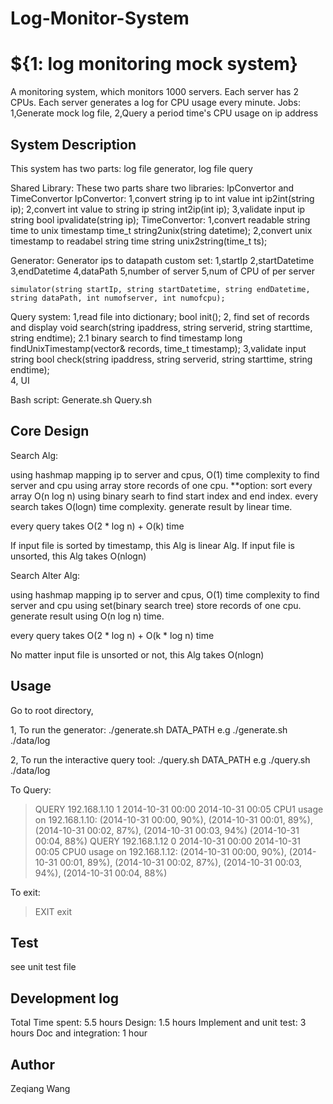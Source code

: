 # Log-Monitor-System
# ${1: log monitoring mock system}

A monitoring system, which monitors 1000 servers. Each server has 2 CPUs. Each server generates a log for CPU usage every minute.
Jobs:
1,Generate mock log file,
2,Query a period time's CPU usage on ip address

## System Description

This system has two parts: log file generator, log file query 

Shared Library:
These two parts share two libraries: IpConvertor and TimeConvertor
  IpConvertor:
    1,convert string ip to int value
    int ip2int(string ip);
    2,convert int value to string ip
    string int2ip(int ip);
    3,validate input ip string
    bool ipvalidate(string ip);
  TimeConvertor:
    1,convert readable string time to unix timestamp
    time_t string2unix(string datetime);
    2,convert unix timestamp to readabel string time
    string unix2string(time_t ts);

Generator:
    Generator ips to datapath
    custom set:
        1,startIp
        2,startDatetime
        3,endDatetime
        4,dataPath
        5,number of server
        5,num of CPU of per server

    simulator(string startIp, string startDatetime, string endDatetime, string dataPath, int numofserver, int numofcpu);

Query system:
    1,read file into dictionary;
    bool init();
    2, find set of records and display
    void search(string ipaddress, string serverid, string starttime, string endtime);
        2.1 binary search to find timestamp
        long findUnixTimestamp(vector<record>& records, time_t timestamp);
    3,validate input string
    bool check(string ipaddress, string serverid, string starttime, string endtime);    
    4, UI

Bash script:
    Generate.sh
    Query.sh

## Core Design

Search Alg:

using hashmap mapping ip to server and cpus, O(1) time complexity to find server and cpu
using array store records of one cpu. **option: sort every array O(n log n)
using binary searh to find start index and end index. every search takes O(logn) time complexity.
generate result by linear time.

every query takes O(2 * log n) + O(k) time

If input file is sorted by timestamp, this Alg is linear Alg.
If input file is unsorted, this Alg takes O(nlogn)

Search Alter Alg:

using hashmap mapping ip to server and cpus, O(1) time complexity to find server and cpu
using set(binary search tree) store records of one cpu. 
generate result using O(n log n) time.

every query takes O(2 * log n) + O(k * log n) time

No matter input file is unsorted or not, this Alg takes O(nlogn)

## Usage

Go to root directory, 

1,
To run the generator:
./generate.sh DATA_PATH
e.g ./generate.sh ./data/log

2,
To run the interactive query tool:
./query.sh DATA_PATH
e.g ./query.sh ./data/log

To Query:
>QUERY 192.168.1.10 1 2014-10-31 00:00 2014-10-31 00:05
CPU1 usage on 192.168.1.10:
(2014-10-31 00:00, 90%), (2014-10-31 00:01, 89%), (2014-10-31 00:02, 87%), (2014-10-31 00:03,  94%) (2014-10-31 00:04, 88%)
>QUERY 192.168.1.12 0 2014-10-31 00:00 2014-10-31 00:05
CPU0 usage on 192.168.1.12:
(2014-10-31 00:00, 90%), (2014-10-31 00:01, 89%), (2014-10-31 00:02, 87%), (2014-10-31 00:03,  94%), (2014-10-31 00:04, 88%)

To exit:
>EXIT
>exit

## Test

see unit test file

## Development log

Total Time spent: 5.5 hours
Design: 1.5 hours
Implement and unit test: 3 hours
Doc and integration: 1 hour

## Author

Zeqiang Wang
